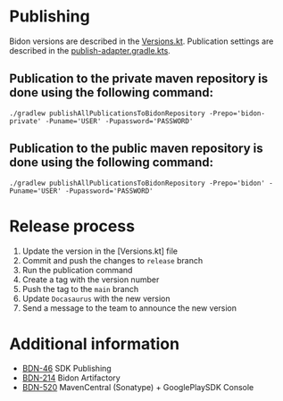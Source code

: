 # Publishing

Bidon versions are described in the [Versions.kt](./buildSrc/src/main/kotlin/Versions.kt).
Publication settings are described in the [publish-adapter.gradle.kts](./buildSrc/src/main/kotlin/publish-adapter.gradle.kts).

## Publication to the private maven repository is done using the following command:

```shell
./gradlew publishAllPublicationsToBidonRepository -Prepo='bidon-private' -Puname='USER' -Pupassword='PASSWORD'
```

## Publication to the public maven repository is done using the following command:

```shell
./gradlew publishAllPublicationsToBidonRepository -Prepo='bidon' -Puname='USER' -Pupassword='PASSWORD'
```

# Release process

1. Update the version in the [Versions.kt] file 
2. Commit and push the changes to `release` branch
3. Run the publication command
4. Create a tag with the version number
5. Push the tag to the `main` branch
6. Update `Docasaurus` with the new version
7. Send a message to the team to announce the new version

# Additional information

- [BDN-46](https://appodeal.atlassian.net/browse/BDN-46) SDK Publishing
- [BDN-214](https://appodeal.atlassian.net/browse/BDN-214) Bidon Artifactory
- [BDN-520](https://appodeal.atlassian.net/browse/BDN-520) MavenCentral (Sonatype) + GooglePlaySDK Console